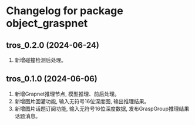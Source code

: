 # Changelog for package object_graspnet

tros_0.2.0 (2024-06-24)
------------------
1. 新增碰撞检测后处理。

tros_0.1.0 (2024-06-06)
------------------
1. 新增Grapnet推理节点, 模型推理、前后处理。
2. 新增图片回灌功能, 输入无符号16位深度图, 输出推理结果。
3. 新增图片话题订阅功能, 输入无符号16位深度数据, 发布GraspGroup推理结果话题消息。
